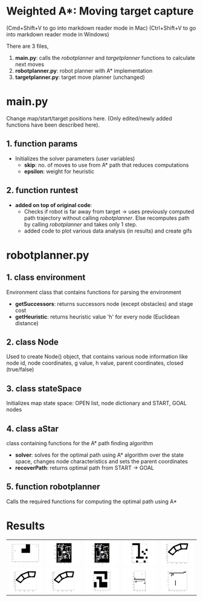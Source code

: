 # Weighted A*: Moving target capture
(Cmd+Shift+V to go into markdown reader mode in Mac)
(Ctrl+Shift+V to go into markdown reader mode in Windows)


There are 3 files,
1. **main.py**: calls the _robotplanner_ and _targetplanner_ functions to calculate next moves
2. **robotplanner.py**: robot planner with A* implementation
3. **targetplanner.py**: target move planner (unchanged)


# **main.py**
Change map/start/target positions here. (Only edited/newly added functions have been described here).
## 1. function **params**
- Initializes the solver parameters (user variables)
    - **skip**: no. of moves to use from A* path that reduces computations
    - **epsilon**: weight for heuristic
## 2. function **runtest**
- **added on top of original code**: 
    - Checks if robot is far away from target -> uses previously computed path trajectory without calling _robotplanner_. Else recomputes path by calling _robotplanner_ and takes only 1 step.
    - added code to plot various data analysis (in results) and create gifs


# **robotplanner.py**
## 1. class **environment** 
Environment class that contains functions for parsing the environment
- **getSuccessors**: returns successors node (except obstacles) and stage cost
- **getHeuristic**: returns heuristic value 'h' for every node (Euclidean distance)


## 2. class **Node**
Used to create Node() object, that contains various node information like node id, node coordinates, g value, h value, parent coordinates, closed (true/false)

## 3. class **stateSpace**
Initializes map state space: OPEN list, node dictionary and START, GOAL nodes

## 4. class **aStar**
class containing functions for the A* path finding algorithm
- **solver**: solves for the optimal path using A* algorithm over the state space, changes node characteristics and sets the parent coordinates
- **recoverPath**: returns optimal path from START -> GOAL

## 5. function **robotplanner**
Calls the required functions for computing the optimal path using A*

# Results
|                      |                        |                        |                      |                      |
|----------------------|------------------------|------------------------|----------------------|----------------------|
| ![best](gifs/0.gif)  | ![bestvid](gifs/1.gif) | ![bestvid](gifs/1b.gif)|![bestvid](gifs/2.gif)|![bestvid](gifs/3.gif)|
| ![best](gifs/3b.gif) | ![bestvid](gifs/3c.gif)| ![bestvid](gifs/4.gif) |![bestvid](gifs/5.gif)|![bestvid](gifs/6.gif)|

